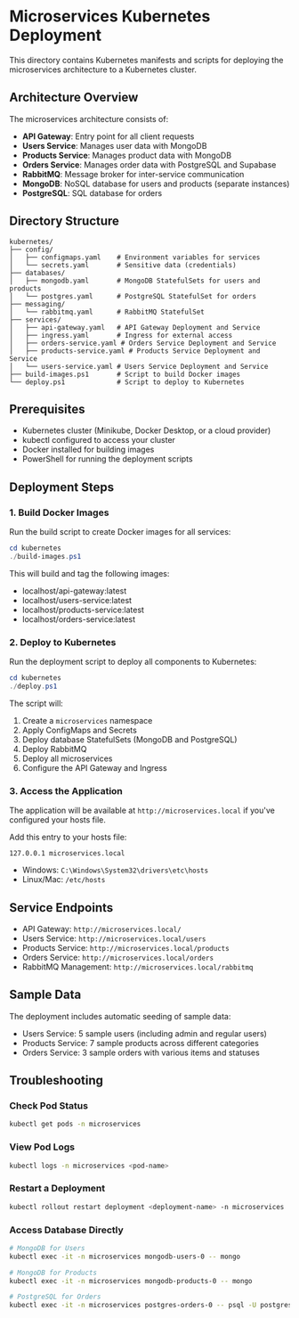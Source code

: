 # Microservices Kubernetes Deployment

This directory contains Kubernetes manifests and scripts for deploying the microservices architecture to a Kubernetes cluster.

## Architecture Overview

The microservices architecture consists of:

- **API Gateway**: Entry point for all client requests
- **Users Service**: Manages user data with MongoDB
- **Products Service**: Manages product data with MongoDB
- **Orders Service**: Manages order data with PostgreSQL and Supabase
- **RabbitMQ**: Message broker for inter-service communication
- **MongoDB**: NoSQL database for users and products (separate instances)
- **PostgreSQL**: SQL database for orders

## Directory Structure

```
kubernetes/
├── config/
│   ├── configmaps.yaml    # Environment variables for services
│   └── secrets.yaml       # Sensitive data (credentials)
├── databases/
│   ├── mongodb.yaml       # MongoDB StatefulSets for users and products
│   └── postgres.yaml      # PostgreSQL StatefulSet for orders
├── messaging/
│   └── rabbitmq.yaml      # RabbitMQ StatefulSet
├── services/
│   ├── api-gateway.yaml   # API Gateway Deployment and Service
│   ├── ingress.yaml       # Ingress for external access
│   ├── orders-service.yaml # Orders Service Deployment and Service
│   ├── products-service.yaml # Products Service Deployment and Service
│   └── users-service.yaml # Users Service Deployment and Service
├── build-images.ps1       # Script to build Docker images
└── deploy.ps1             # Script to deploy to Kubernetes
```

## Prerequisites

- Kubernetes cluster (Minikube, Docker Desktop, or a cloud provider)
- kubectl configured to access your cluster
- Docker installed for building images
- PowerShell for running the deployment scripts

## Deployment Steps

### 1. Build Docker Images

Run the build script to create Docker images for all services:

```powershell
cd kubernetes
./build-images.ps1
```

This will build and tag the following images:
- localhost/api-gateway:latest
- localhost/users-service:latest
- localhost/products-service:latest
- localhost/orders-service:latest

### 2. Deploy to Kubernetes

Run the deployment script to deploy all components to Kubernetes:

```powershell
cd kubernetes
./deploy.ps1
```

The script will:
1. Create a `microservices` namespace
2. Apply ConfigMaps and Secrets
3. Deploy database StatefulSets (MongoDB and PostgreSQL)
4. Deploy RabbitMQ
5. Deploy all microservices
6. Configure the API Gateway and Ingress

### 3. Access the Application

The application will be available at `http://microservices.local` if you've configured your hosts file.

Add this entry to your hosts file:
```
127.0.0.1 microservices.local
```

- Windows: `C:\Windows\System32\drivers\etc\hosts`
- Linux/Mac: `/etc/hosts`

## Service Endpoints

- API Gateway: `http://microservices.local/`
- Users Service: `http://microservices.local/users`
- Products Service: `http://microservices.local/products`
- Orders Service: `http://microservices.local/orders`
- RabbitMQ Management: `http://microservices.local/rabbitmq`

## Sample Data

The deployment includes automatic seeding of sample data:

- Users Service: 5 sample users (including admin and regular users)
- Products Service: 7 sample products across different categories
- Orders Service: 3 sample orders with various items and statuses

## Troubleshooting

### Check Pod Status

```bash
kubectl get pods -n microservices
```

### View Pod Logs

```bash
kubectl logs -n microservices <pod-name>
```

### Restart a Deployment

```bash
kubectl rollout restart deployment <deployment-name> -n microservices
```

### Access Database Directly

```bash
# MongoDB for Users
kubectl exec -it -n microservices mongodb-users-0 -- mongo

# MongoDB for Products
kubectl exec -it -n microservices mongodb-products-0 -- mongo

# PostgreSQL for Orders
kubectl exec -it -n microservices postgres-orders-0 -- psql -U postgres -d orders_db
```
